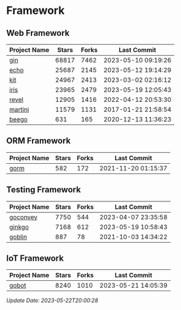 # Framework

## Web Framework
| Project Name | Stars | Forks | Last Commit |
| ------------ | ----- | ----- | ----------- |
| [gin](https://github.com/gin-gonic/gin) | 68817 | 7462 | 2023-05-10 09:19:26 |
| [echo](https://github.com/labstack/echo) | 25687 | 2145 | 2023-05-12 19:14:29 |
| [kit](https://github.com/go-kit/kit) | 24967 | 2413 | 2023-03-02 02:16:12 |
| [iris](https://github.com/kataras/iris) | 23965 | 2479 | 2023-05-19 12:05:43 |
| [revel](https://github.com/revel/revel) | 12905 | 1416 | 2022-04-12 20:53:30 |
| [martini](https://github.com/go-martini/martini) | 11579 | 1131 | 2017-01-21 21:58:54 |
| [beego](https://github.com/astaxie/beego) | 631 | 165 | 2020-12-13 11:36:23 |

## ORM Framework
| Project Name | Stars | Forks | Last Commit |
| ------------ | ----- | ----- | ----------- |
| [gorm](https://github.com/jinzhu/gorm) | 582 | 172 | 2021-11-20 01:15:37 |

## Testing Framework
| Project Name | Stars | Forks | Last Commit |
| ------------ | ----- | ----- | ----------- |
| [goconvey](https://github.com/smartystreets/goconvey) | 7750 | 544 | 2023-04-07 23:35:58 |
| [ginkgo](https://github.com/onsi/ginkgo) | 7168 | 612 | 2023-05-19 10:58:43 |
| [goblin](https://github.com/franela/goblin) | 887 | 78 | 2021-10-03 14:34:22 |

## IoT Framework
| Project Name | Stars | Forks | Last Commit |
| ------------ | ----- | ----- | ----------- |
| [gobot](https://github.com/hybridgroup/gobot) | 8240 | 1010 | 2023-05-21 14:05:39 |

*Update Date: 2023-05-22T20:00:28*